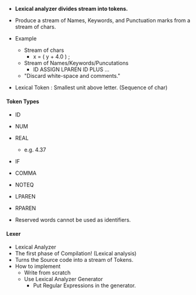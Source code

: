 - **Lexical analyzer divides stream into tokens.**
- Produce a stream of Names, Keywords, and Punctuation marks from a stream of chars.

- Example
	- Stream of chars
		- x = ( y + 4.0 )  ;
	- Stream of Names/Keywords/Puncutations
		- ID ASSIGN LPAREN ID PLUS ...
	- "Discard white-space and comments."

- Lexical Token : Smallest unit above letter. (Sequence of char)
#### Token Types
- ID
- NUM
- REAL 
	- e.g. 4.37
- IF
- COMMA
- NOTEQ
- LPAREN
- RPAREN

- Reserved words cannot be used as identifiers.

#### Lexer
- Lexical Analyzer
- The first phase of Compilation! (Lexical analysis)
- Turns the Source code into a stream of Tokens.
- How to implement
	- Write from scratch
	- Use Lexical Analyzer Generator
		- Put Regular Expressions in the generator.
